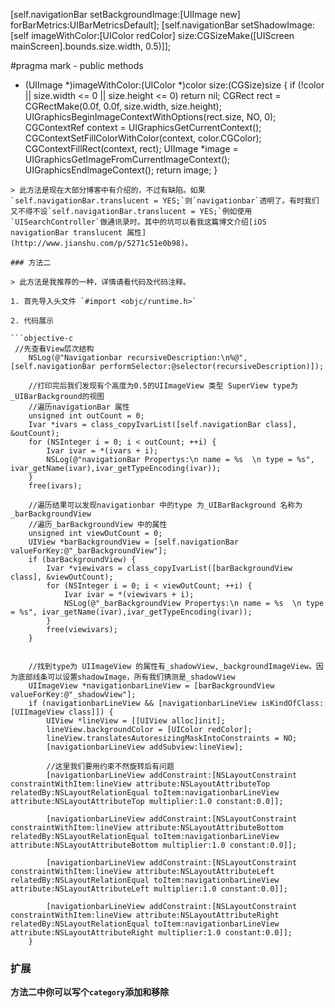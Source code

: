
[self.navigationBar setBackgroundImage:[UIImage new] forBarMetrics:UIBarMetricsDefault];
    [self.navigationBar setShadowImage:[self imageWithColor:[UIColor redColor] size:CGSizeMake([UIScreen mainScreen].bounds.size.width, 0.5)]];

#pragma mark - public methods
- (UIImage *)imageWithColor:(UIColor *)color size:(CGSize)size {
    if (!color || size.width <= 0 || size.height <= 0) return nil;
    CGRect rect = CGRectMake(0.0f, 0.0f, size.width, size.height);
    UIGraphicsBeginImageContextWithOptions(rect.size, NO, 0);
    CGContextRef context = UIGraphicsGetCurrentContext();
    CGContextSetFillColorWithColor(context, color.CGColor);
    CGContextFillRect(context, rect);
    UIImage *image = UIGraphicsGetImageFromCurrentImageContext();
    UIGraphicsEndImageContext();
    return image;
}
```
> 此方法是现在大部分博客中有介绍的，不过有缺陷。如果 `self.navigationBar.translucent = YES;`则`navigationbar`透明了。有时我们又不得不设`self.navigationBar.translucent = YES;`例如使用`UISearchController`做通讯录时。其中的坑可以看我这篇博文介绍[iOS navigationBar translucent 属性](http://www.jianshu.com/p/5271c51e0b98)。

### 方法二

> 此方法是我推荐的一种，详情请看代码及代码注释。

1. 首先导入头文件 `#import <objc/runtime.h>`

2. 代码展示

```objective-c
 //先查看View层次结构
    NSLog(@"Navigationbar recursiveDescription:\n%@",[self.navigationBar performSelector:@selector(recursiveDescription)]);
    
    //打印完后我们发现有个高度为0.5的UIImageView 类型 SuperView type为 _UIBarBackground的视图
    //遍历navigationBar 属性
    unsigned int outCount = 0;
    Ivar *ivars = class_copyIvarList([self.navigationBar class], &outCount);
    for (NSInteger i = 0; i < outCount; ++i) {
        Ivar ivar = *(ivars + i);
        NSLog(@"navigationBar Propertys:\n name = %s  \n type = %s", ivar_getName(ivar),ivar_getTypeEncoding(ivar));
    }
    free(ivars);
    
    //遍历结果可以发现navigationbar 中的type 为_UIBarBackground 名称为 _barBackgroundView
    //遍历_barBackgroundView 中的属性
    unsigned int viewOutCount = 0;
    UIView *barBackgroundView = [self.navigationBar valueForKey:@"_barBackgroundView"];
    if (barBackgroundView) {
        Ivar *viewivars = class_copyIvarList([barBackgroundView class], &viewOutCount);
        for (NSInteger i = 0; i < viewOutCount; ++i) {
            Ivar ivar = *(viewivars + i);
            NSLog(@"_barBackgroundView Propertys:\n name = %s  \n type = %s", ivar_getName(ivar),ivar_getTypeEncoding(ivar));
        }
        free(viewivars);
    }
    
    
    //找到type为 UIImageView 的属性有_shadowView,_backgroundImageView。因为底部线条可以设置shadowImage，所有我们猜测是_shadowView
    UIImageView *navigationbarLineView = [barBackgroundView valueForKey:@"_shadowView"];
    if (navigationbarLineView && [navigationbarLineView isKindOfClass:[UIImageView class]]) {
        UIView *lineView = [[UIView alloc]init];
        lineView.backgroundColor = [UIColor redColor];
        lineView.translatesAutoresizingMaskIntoConstraints = NO;
        [navigationbarLineView addSubview:lineView];
        
        //这里我们要用约束不然旋转后有问题
        [navigationbarLineView addConstraint:[NSLayoutConstraint constraintWithItem:lineView attribute:NSLayoutAttributeTop relatedBy:NSLayoutRelationEqual toItem:navigationbarLineView attribute:NSLayoutAttributeTop multiplier:1.0 constant:0.0]];
        
        [navigationbarLineView addConstraint:[NSLayoutConstraint constraintWithItem:lineView attribute:NSLayoutAttributeBottom relatedBy:NSLayoutRelationEqual toItem:navigationbarLineView attribute:NSLayoutAttributeBottom multiplier:1.0 constant:0.0]];
        
        [navigationbarLineView addConstraint:[NSLayoutConstraint constraintWithItem:lineView attribute:NSLayoutAttributeLeft relatedBy:NSLayoutRelationEqual toItem:navigationbarLineView attribute:NSLayoutAttributeLeft multiplier:1.0 constant:0.0]];
        
        [navigationbarLineView addConstraint:[NSLayoutConstraint constraintWithItem:lineView attribute:NSLayoutAttributeRight relatedBy:NSLayoutRelationEqual toItem:navigationbarLineView attribute:NSLayoutAttributeRight multiplier:1.0 constant:0.0]];
    }

```

### 扩展
**方法二中你可以写个`category`添加和移除**
